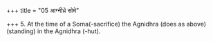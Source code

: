 +++
title = "05 आग्नीध्रे सोमे"

+++
5. At the time of a Soma(-sacrifice) the Agnidhra (does as above) (standing) in the Agnidhra (-hut).
